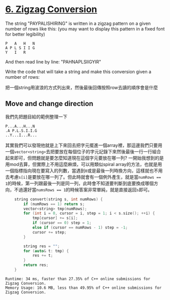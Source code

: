 # [6. Zigzag Conversion](https://leetcode.com/problems/zigzag-conversion/)

The string "PAYPALISHIRING" is written in a zigzag pattern on a given number of rows like this: (you may want to display this pattern in a fixed font for better legibility)

```
P   A   H   N
A P L S I I G
Y   I   R
```

And then read line by line: "PAHNAPLSIIGYIR"

Write the code that will take a string and make this conversion given a number of rows:

把一個string用波浪的方式列出來，然後最後回傳按照row去讀的順序會是什麼

## Move and change direction
我們先把題目給的範例整理一下
```
P...A...H...N
.A P.L.S.I.I.G
..Y...I...R...
```
其實我們可以發現他就是上下來回去把字元擺進一個array裡，那這邊我們只要用一個`vector<string>`去把要放在每個位子的字元記錄下來然後最後一行一行組合起來即可，但問題就是要怎麼知道現在這個字元要放在哪一列? 一開始我想到的是用mod去算，但實際上不用這麼麻煩，可以用類似spiral array的方法，也就是用一個指標指向現在要寫入的列數，當遇到`0`或是最後一列時換方向，這樣就也不用去考慮`s[i]`是要放在哪一列了。但此時就會有一個例外產生，就是當`numRows == 1`的時候，第一列跟最後一列是同一列，此時會不知道要判斷到底要換成哪個方向，不過還好當`numsRows == 1`的時候答案非常單純，就是直接返回`s`即可。

```cpp
    string convert(string s, int numRows) {
        if (numRows == 1) return s;
        vector<string> tmp(numRows);
        for (int i = 0, cursor = i, step = 1; i < s.size(); ++i) {
            tmp[cursor] += s[i];
            if (cursor == 0) step = 1;
            else if (cursor == numRows - 1) step = -1;
            cursor += step;
        }

        string res = "";
        for (auto& t: tmp) {
            res += t;
        }
        return res;
    }
```

```
Runtime: 34 ms, faster than 27.35% of C++ online submissions for Zigzag Conversion.
Memory Usage: 10.6 MB, less than 49.95% of C++ online submissions for Zigzag Conversion.
```
